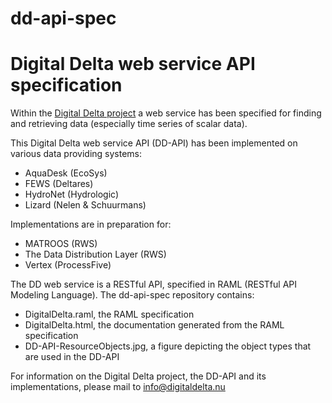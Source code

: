 # dd-api-spec


# Digital Delta web service API specification

Within the [Digital Delta project](http://www.digitaldelta.nu/en/phase-3-operational-phase/item340) a web service has been specified for finding and retrieving data (especially time series of scalar data).

This Digital Delta web service API (DD-API) has been implemented on various data providing systems:

- AquaDesk (EcoSys)
- FEWS (Deltares)
- HydroNet (Hydrologic)
- Lizard (Nelen & Schuurmans)

Implementations are in preparation for:

- MATROOS (RWS)
- The Data Distribution Layer (RWS)
- Vertex (ProcessFive)

The DD web service is a RESTful API, specified in RAML (RESTful API Modeling Language). The dd-api-spec repository contains:

- DigitalDelta.raml, the RAML specification
- DigitalDelta.html, the documentation generated from the RAML specification
- DD-API-ResourceObjects.jpg, a figure depicting the object types that are used in the DD-API

For information on the Digital Delta project, the DD-API and its implementations, please mail to [info@digitaldelta.nu](mailto:info@digitaldelta.nu)

